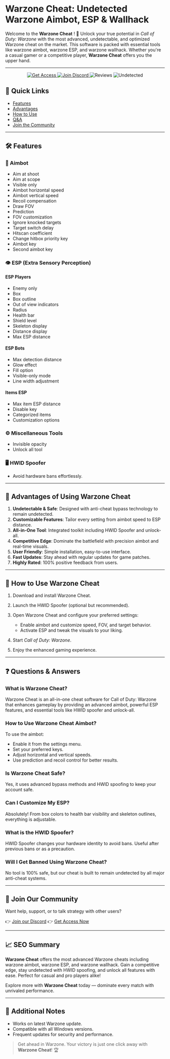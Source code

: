 # Warzone Cheat: Undetected Warzone Aimbot, ESP & Wallhack

Welcome to the **Warzone Cheat** ! 🎯 Unlock your true potential in *Call of Duty: Warzone* with the most advanced, undetectable, and optimized Warzone cheat on the market. This software is packed with essential tools like warzone aimbot, warzone ESP, and warzone wallhack. Whether you're a casual gamer or a competitive player, **Warzone Cheat** offers you the upper hand.

---

<p align="center">
  <a href="https://discord.gg/SfkrK75HNj" target="_blank">
    <img src="https://img.shields.io/badge/🚀 Get Access-blue?style=for-the-badge" alt="Get Access">
  </a>
  <a href="https://discord.gg/SfkrK75HNj" target="_blank">
    <img src="https://img.shields.io/badge/💬 Join Discord-5865F2?style=for-the-badge&logo=discord&logoColor=white" alt="Join Discord">
  </a>
  <img src="https://img.shields.io/badge/✅ Reviews-100%25%20Positive-brightgreen?style=for-the-badge" alt="Reviews">
  <img src="https://img.shields.io/badge/🛡️ Status-Undetected-success?style=for-the-badge" alt="Undetected">
</p>

## 🔗 Quick Links

* [Features](#features)
* [Advantages](#advantages-of-using-warzone-cheat)
* [How to Use](#how-to-use-warzone-cheat)
* [Q\&A](#questions--answers)
* [Join the Community](#join-our-community)

---

## 🛠 Features

### 🎯 Aimbot

* Aim at shoot
* Aim at scope
* Visible only
* Aimbot horizontal speed
* Aimbot vertical speed
* Recoil compensation
* Draw FOV
* Prediction
* FOV customization
* Ignore knocked targets
* Target switch delay
* Hitscan coefficient
* Change hitbox priority key
* Aimbot key
* Second aimbot key

### 👁️ ESP (Extra Sensory Perception)

#### ESP Players

* Enemy only
* Box
* Box outline
* Out of view indicators
* Radius
* Health bar
* Shield level
* Skeleton display
* Distance display
* Max ESP distance

#### ESP Bots

* Max detection distance
* Glow effect
* Fill option
* Visible-only mode
* Line width adjustment

#### Items ESP

* Max item ESP distance
* Disable key
* Categorized items
* Customization options

### ⚙️ Miscellaneous Tools

* Invisible opacity
* Unlock all tool

### 🖥 HWID Spoofer

* Avoid hardware bans effortlessly.

---

## 🌟 Advantages of Using Warzone Cheat

1. **Undetectable & Safe**: Designed with anti-cheat bypass technology to remain undetected.
2. **Customizable Features**: Tailor every setting from aimbot speed to ESP distance.
3. **All-in-One Tool**: Integrated toolkit including HWID Spoofer and unlock-all.
4. **Competitive Edge**: Dominate the battlefield with precision aimbot and real-time visuals.
5. **User Friendly**: Simple installation, easy-to-use interface.
6. **Fast Updates**: Stay ahead with regular updates for game patches.
7. **Highly Rated**: 100% positive feedback from users.

---

## 🚀 How to Use Warzone Cheat

1. Download and install Warzone Cheat.
2. Launch the HWID Spoofer (optional but recommended).
3. Open Warzone Cheat and configure your preferred settings:

   * Enable aimbot and customize speed, FOV, and target behavior.
   * Activate ESP and tweak the visuals to your liking.
4. Start *Call of Duty: Warzone*.
5. Enjoy the enhanced gaming experience.

---

## ❓ Questions & Answers

### What is Warzone Cheat?

Warzone Cheat is an all-in-one cheat software for Call of Duty: Warzone that enhances gameplay by providing an advanced aimbot, powerful ESP features, and essential tools like HWID spoofer and unlock-all.

### How to Use Warzone Cheat Aimbot?

To use the aimbot:

* Enable it from the settings menu.
* Set your preferred keys.
* Adjust horizontal and vertical speeds.
* Use prediction and recoil control for better results.

### Is Warzone Cheat Safe?

Yes, it uses advanced bypass methods and HWID spoofing to keep your account safe.

### Can I Customize My ESP?

Absolutely! From box colors to health bar visibility and skeleton outlines, everything is adjustable.

### What is the HWID Spoofer?

HWID Spoofer changes your hardware identity to avoid bans. Useful after previous bans or as a precaution.

### Will I Get Banned Using Warzone Cheat?

No tool is 100% safe, but our cheat is built to remain undetected by all major anti-cheat systems.

---

## 💬 Join Our Community

Want help, support, or to talk strategy with other users?

👉 [Join our Discord](https://discord.gg/SfkrK75HNj)
👉 [Get Access Now](https://discord.gg/SfkrK75HNj)

---

## 📈 SEO Summary

**Warzone Cheat** offers the most advanced Warzone cheats including warzone aimbot, warzone ESP, and warzone wallhack. Gain a competitive edge, stay undetected with HWID spoofing, and unlock all features with ease. Perfect for casual and pro players alike!

Explore more with **Warzone Cheat** today — dominate every match with unrivaled performance.

---

## 📝 Additional Notes

* Works on latest Warzone update.
* Compatible with all Windows versions.
* Frequent updates for security and performance.

> Get ahead in Warzone. Your victory is just one click away with **Warzone Cheat**! 🏆
